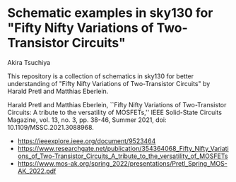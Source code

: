 # Schematic examples in sky130 for "Fifty Nifty Variations of Two-Transistor Circuits"

Akira Tsuchiya


This repository is a collection of schematics in sky130 for better understanding of "Fifty Nifty Variations of Two-Transistor Circuits" by Harald Pretl and Matthias Eberlein.

Harald Pretl and Matthias Eberlein, ``Fifty Nifty Variations of Two-Transistor Circuits: A tribute to the versatility of MOSFETs,'' IEEE Solid-State Circuits Magazine, vol. 13, no. 3, pp. 38-46, Summer 2021, doi: 10.1109/MSSC.2021.3088968.
* https://ieeexplore.ieee.org/document/9523464
* https://www.researchgate.net/publication/354364068_Fifty_Nifty_Variations_of_Two-Transistor_Circuits_A_tribute_to_the_versatility_of_MOSFETs
* https://www.mos-ak.org/spring_2022/presentations/Pretl_Spring_MOS-AK_2022.pdf
